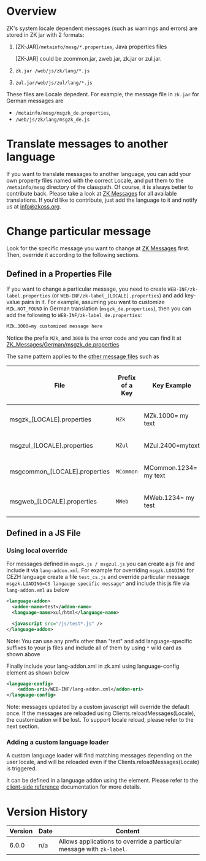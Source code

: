 

# Overview

ZK's system locale dependent messages (such as warnings and errors) are
stored in ZK jar with 2 formats:

1.  \[ZK-JAR\]`/metainfo/mesg/*.properties`, Java properties files
      
    \[ZK-JAR\] could be zcommon.jar, zweb.jar, zk.jar or zul.jar.
2.  `zk.jar /web/js/zk/lang/*.js`
3.  `zul.jar/web/js/zul/lang/*.js`

These files are Locale depedent. For example, the message file in
`zk.jar` for German messages are

- `/metainfo/mesg/msgzk_de.properties`,
- `/web/js/zk/lang/msgzk_de.js`

# Translate messages to another language

If you want to translate messages to another language, you can add your
own property files named with the correct Locale, and put them to the
`/metainfo/mesg` directory of the classpath. Of course, it is always
better to contribute back. Please take a look at [ZK Messages](zk_messages) for all available translations. If
you'd like to contribute, just add the language to it and notify us at
info@zkoss.org.

# Change particular message

Look for the specific message you want to change at [ZK Messages](zk_messages) first. Then, override it according to
the following sections.

## Defined in a Properties File

If you want to change a particular message, you need to create
`WEB-INF/zk-label.properties` (or
`WEB-INF/zk-label_[LOCALE].properties`) and add key-value pairs in it.
For example, assuming you want to customize `MZk.NOT_FOUND` in German
translation (`msgzk_de.properties`), then you can add the following to
`WEB-INF/zk-label_de.properties`:

```xml
MZk.3000=my customized message here
```

Notice the prefix `MZk`, and `3000` is the error code and you can find
it at
[ZK_Messages/German/msgzk_de.properties](zk_messages/german/msgzk_de_properties)

The same pattern applies to the [ other message files](zk_messages/german) such as

<table>
<thead>
<tr class="header">
<th><center>
<p>File</p>
</center></th>
<th><center>
<p>Prefix of a Key</p>
</center></th>
<th><center>
<p>Key Example</p>
</center></th>
</tr>
</thead>
<tbody>
<tr class="odd">
<td><p>msgzk_[LOCALE].properties</p></td>
<td><p><code>MZk</code></p></td>
<td><p>MZk.1000= my text</p></td>
</tr>
<tr class="even">
<td><p>msgzul_[LOCALE].properties</p></td>
<td><p><code>MZul</code></p></td>
<td><p>MZul.2400=mytext</p></td>
</tr>
<tr class="odd">
<td><p>msgcommon_[LOCALE].properties</p></td>
<td><p><code>MCommon</code></p></td>
<td><p>MCommon.1234= my text</p></td>
</tr>
<tr class="even">
<td><p>msgweb_[LOCALE].properties</p></td>
<td><p><code>MWeb</code></p></td>
<td><p>MWeb.1234= my test</p></td>
</tr>
</tbody>
</table>

## Defined in a JS File

### Using local override

For messages defined in `msgzk.js / msgzul.js` you can create a js file
and include it via `lang-addon.xml`. For example for overriding
`msgzk.LOADING` for CEZH language create a file `test_cs.js` and
override particular message
`msgzk.LOADING=CS langauge specific message"` and include this js file
via `lang-addon.xml` as below

```xml
<language-addon>
  <addon-name>test</addon-name>
  <language-name>xul/html</language-name>

  <javascript src="/js/test*.js" />
</language-addon>
```

Note: You can use any prefix other than "test" and add language-specific
suffixes to your js files and include all of them by using `*` wild card
as shown above

Finally include your lang-addon.xml in zk.xml using language-config
element as shown below

```xml
<language-config>
    <addon-uri>/WEB-INF/lang-addon.xml</addon-uri>
</language-config>
```

Note: messages updated by a custom javascript will override the default
once. If the messages are reloaded using Clients.reloadMessages(Locale),
the customization will be lost. To support locale reload, please refer
to the next section.

### Adding a custom language loader

A custom language loader will find matching messages depending on the
user locale, and will be reloaded even if the
Clients.reloadMessages(Locale) is triggered.

It can be defined in a language addon using the <message-loader-class>
element. Please refer to the [client-side reference]({{site.baseurl}}/zk_client_side_ref/message_loader_class)
documentation for more details.

# Version History

| Version | Date | Content                                                               |
|---------|------|-----------------------------------------------------------------------|
| 6.0.0   | n/a  | Allows applications to override a particular message with `zk-label`. |
